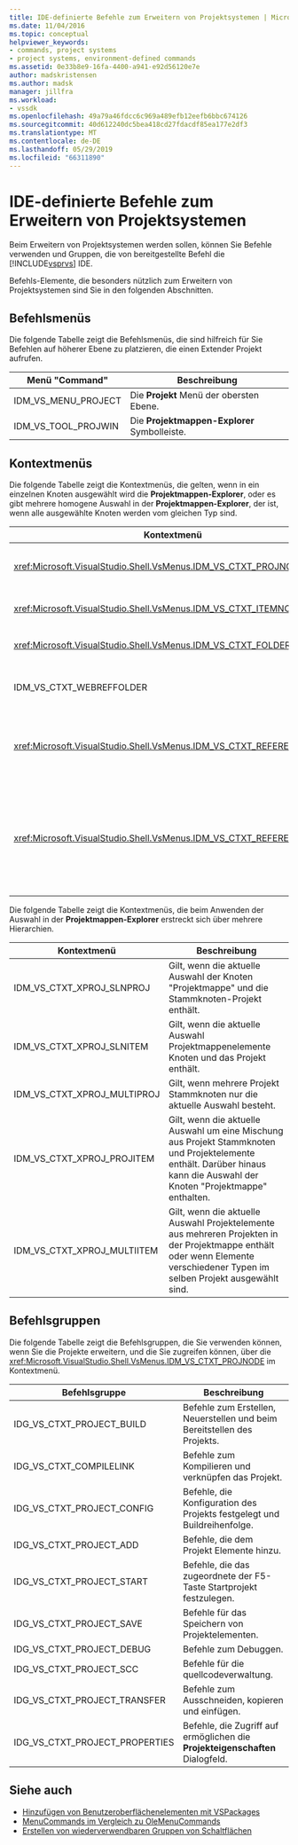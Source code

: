 ```yaml
---
title: IDE-definierte Befehle zum Erweitern von Projektsystemen | Microsoft-Dokumentation
ms.date: 11/04/2016
ms.topic: conceptual
helpviewer_keywords:
- commands, project systems
- project systems, environment-defined commands
ms.assetid: 0e33b8e9-16fa-4400-a941-e92d56120e7e
author: madskristensen
ms.author: madsk
manager: jillfra
ms.workload:
- vssdk
ms.openlocfilehash: 49a79a46fdcc6c969a489efb12eefb6bbc674126
ms.sourcegitcommit: 40d612240dc5bea418cd27fdacdf85ea177e2df3
ms.translationtype: MT
ms.contentlocale: de-DE
ms.lasthandoff: 05/29/2019
ms.locfileid: "66311890"
---
```

# <a name="ide-defined-commands-for-extending-project-systems"></a>IDE-definierte Befehle zum Erweitern von Projektsystemen
Beim Erweitern von Projektsystemen werden sollen, können Sie Befehle verwenden und Gruppen, die von bereitgestellte Befehl die [!INCLUDE[vsprvs](../../code-quality/includes/vsprvs_md.md)] IDE.

 Befehls-Elemente, die besonders nützlich zum Erweitern von Projektsystemen sind Sie in den folgenden Abschnitten.

## <a name="command-menus"></a>Befehlsmenüs
 Die folgende Tabelle zeigt die Befehlsmenüs, die sind hilfreich für Sie Befehlen auf höherer Ebene zu platzieren, die einen Extender Projekt aufrufen.

|Menü "Command"|Beschreibung|
|------------------|-----------------|
|IDM_VS_MENU_PROJECT|Die **Projekt** Menü der obersten Ebene.|
|IDM_VS_TOOL_PROJWIN|Die **Projektmappen-Explorer** Symbolleiste.|

## <a name="shortcut-menus"></a>Kontextmenüs
 Die folgende Tabelle zeigt die Kontextmenüs, die gelten, wenn in ein einzelnen Knoten ausgewählt wird die **Projektmappen-Explorer**, oder es gibt mehrere homogene Auswahl in der **Projektmappen-Explorer**, der ist, wenn alle ausgewählte Knoten werden vom gleichen Typ sind.

|Kontextmenü|Beschreibung|
|-------------------|-----------------|
|<xref:Microsoft.VisualStudio.Shell.VsMenus.IDM_VS_CTXT_PROJNODE>|Gilt, wenn Sie der Knoten des Projekts ausgewählt ist.|
|<xref:Microsoft.VisualStudio.Shell.VsMenus.IDM_VS_CTXT_ITEMNODE>|Gilt, wenn eine Datei ausgewählt ist.|
|<xref:Microsoft.VisualStudio.Shell.VsMenus.IDM_VS_CTXT_FOLDERNODE>|Gilt, wenn ein Ordner ausgewählt ist.|
|IDM_VS_CTXT_WEBREFFOLDER|Gilt, wenn der Webverweis-Ordner ausgewählt ist.|
|<xref:Microsoft.VisualStudio.Shell.VsMenus.IDM_VS_CTXT_REFERENCEROOT>|Gilt, wenn die Verweise Stammknoten namens "Referenzen" ausgewählt ist.|
|<xref:Microsoft.VisualStudio.Shell.VsMenus.IDM_VS_CTXT_REFERENCE>|Gilt, wenn Knoten ausgewählt sind. Dazu gehören die Assembly, COM und nur die Projektverweise. Umfasst keine Webverweise.|

 Die folgende Tabelle zeigt die Kontextmenüs, die beim Anwenden der Auswahl in der **Projektmappen-Explorer** erstreckt sich über mehrere Hierarchien.

|Kontextmenü|Beschreibung|
|-------------------|-----------------|
|IDM_VS_CTXT_XPROJ_SLNPROJ|Gilt, wenn die aktuelle Auswahl der Knoten "Projektmappe" und die Stammknoten-Projekt enthält.|
|IDM_VS_CTXT_XPROJ_SLNITEM|Gilt, wenn die aktuelle Auswahl Projektmappenelemente Knoten und das Projekt enthält.|
|IDM_VS_CTXT_XPROJ_MULTIPROJ|Gilt, wenn mehrere Projekt Stammknoten nur die aktuelle Auswahl besteht.|
|IDM_VS_CTXT_XPROJ_PROJITEM|Gilt, wenn die aktuelle Auswahl um eine Mischung aus Projekt Stammknoten und Projektelemente enthält. Darüber hinaus kann die Auswahl der Knoten "Projektmappe" enthalten.|
|IDM_VS_CTXT_XPROJ_MULTIITEM|Gilt, wenn die aktuelle Auswahl Projektelemente aus mehreren Projekten in der Projektmappe enthält oder wenn Elemente verschiedener Typen im selben Projekt ausgewählt sind.|

## <a name="command-groups"></a>Befehlsgruppen
 Die folgende Tabelle zeigt die Befehlsgruppen, die Sie verwenden können, wenn Sie die Projekte erweitern, und die Sie zugreifen können, über die <xref:Microsoft.VisualStudio.Shell.VsMenus.IDM_VS_CTXT_PROJNODE> im Kontextmenü.

|Befehlsgruppe|Beschreibung|
|-------------------|-----------------|
|IDG_VS_CTXT_PROJECT_BUILD|Befehle zum Erstellen, Neuerstellen und beim Bereitstellen des Projekts.|
|IDG_VS_CTXT_COMPILELINK|Befehle zum Kompilieren und verknüpfen das Projekt.|
|IDG_VS_CTXT_PROJECT_CONFIG|Befehle, die Konfiguration des Projekts festgelegt und Buildreihenfolge.|
|IDG_VS_CTXT_PROJECT_ADD|Befehle, die dem Projekt Elemente hinzu.|
|IDG_VS_CTXT_PROJECT_START|Befehle, die das zugeordnete der F5-Taste Startprojekt festzulegen.|
|IDG_VS_CTXT_PROJECT_SAVE|Befehle für das Speichern von Projektelementen.|
|IDG_VS_CTXT_PROJECT_DEBUG|Befehle zum Debuggen.|
|IDG_VS_CTXT_PROJECT_SCC|Befehle für die quellcodeverwaltung.|
|IDG_VS_CTXT_PROJECT_TRANSFER|Befehle zum Ausschneiden, kopieren und einfügen.|
|IDG_VS_CTXT_PROJECT_PROPERTIES|Befehle, die Zugriff auf ermöglichen die **Projekteigenschaften** Dialogfeld.|

## <a name="see-also"></a>Siehe auch
- [Hinzufügen von Benutzeroberflächenelementen mit VSPackages](../../extensibility/internals/how-vspackages-add-user-interface-elements.md)
- [MenuCommands im Vergleich zu OleMenuCommands](../../extensibility/menucommands-vs-olemenucommands.md)
- [Erstellen von wiederverwendbaren Gruppen von Schaltflächen](../../extensibility/creating-reusable-groups-of-buttons.md)